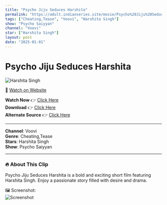 ```yaml
---
title: "Psycho Jiju Seduces Harshita"
permalink: "https://adult.indianseries.site/movie/Psycho%20Jiju%20Seduces%20Harshita"
tags: ["Cheating,Tease", "Voovi", "Harshita Singh"]
show: "Psycho Saiyyan"
channel: "Voovi"
star: ["Harshita Singh"]
layout: post
date: "2025-01-01"
---
```


# Psycho Jiju Seduces Harshita

![Harshita Singh](https://shorts.desisins.com/wp-content/uploads/2024/09/Psycho-Saiyaan-Voovi-Harshita-Singh-DesiSins.com_.jpg)

🔗 [Watch on Website](https://adult.indianseries.site/movie/Psycho%20Jiju%20Seduces%20Harshita)

**Watch Now** 👉 [Click Here](https://adult.indianseries.site/movie/Psycho%20Jiju%20Seduces%20Harshita)  
**Download** 👉 [Click Here](https://adult.indianseries.site/movie/Psycho%20Jiju%20Seduces%20Harshita)  
**Alternate Source** 👉 [Click Here](https://adult.indianseries.site/movie/Psycho%20Jiju%20Seduces%20Harshita)

---

**Channel**: Voovi  
**Genre**: Cheating,Tease  
**Stars**: Harshita Singh  
**Show**: Psycho Saiyyan

---

### 🔥 About This Clip

Psycho Jiju Seduces Harshita is a bold and exciting short film featuring Harshita Singh. Enjoy a passionate story filled with desire and drama.
 
🖼️ Screenshot:  
![Screenshot](https://shorts.desisins.com/wp-content/uploads/2024/09/Psycho-Saiyaan-Voovi-Harshita-Singh-DesiSins.com_.jpg)
